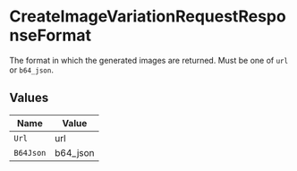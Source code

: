 # CreateImageVariationRequestResponseFormat

The format in which the generated images are returned. Must be one of `url` or `b64_json`.


## Values

| Name      | Value     |
| --------- | --------- |
| `Url`     | url       |
| `B64Json` | b64_json  |